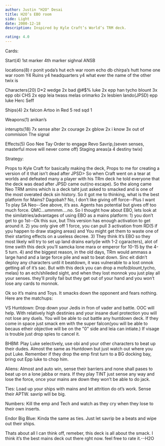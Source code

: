 ```yaml
---
author: Justin "H2O" Desai
title: H2O’s EBO room
side: Light
date: 2000-12-18
description: Inspired by Kyle Craft’s World’s TRM deck.

rating: 4.0
---
```

Cards: 

Start(4)
1st marker
4th marker
sighnal
ANSB

locations(8)
r ponit
yoda’s hut
ech war room
echo db
chirpa’s hutt
home one war room
Y4 Ruins
y4 headquarters
y4 what ever the name of the other twix is

Characters(20)
D*2 wedge
2x bad @#$% luke
2x epp han
tycho
blount
3x epp obi
CHS
2x epp leia
twass
melas
orimarko
2x lesbien lando(JPSD)
epp luke
Herc Seff

Ships(4)
2x falcon
Artoo in Red 5
red sqd 1

Weapons(1)
anikan’s

interupts(18)
7x sense
alter
2x courage
2x gblow
2x i know
3x out of commision
The signal

Effects(5)
Goo Nee Tay
Order to engage
Revo
Savrip,(seven senses, masterful move will never come off)
Staging areas(a 4 destiny twix)





Strategy: 

<Deck Update--Take out a Twix and a signal for a clash and kessel.>
Props to Kyle Craft for basically making the deck, Props to me for creating a version of it that isn’t dead after JPSD>
So when Craft went on a tear at worlds and defeated many a player with his TRm deck he told everyone that the deck was dead after JPSD came out(no escape).
So the along came Neo TRM amins which is a deck taht just asked to smacked and is one of the most overated deck sin history.  So it got me to thinking, what is the best platform for Mains?
Dagobah?  No, I don’t like giving off force--Plus I want To play SA
Neo--See above, it’s ass.
Agents has potential but gives off too much force.
QMC...ummmm....no.
So I thought how about EBO, lets look at the similatries/advantages of using EBO as a mains platform:
1) you don’t get to go 1st--Ok this sux, but This version has enough activation to get around it.
2) you only give off 1 force, you can pull 3 activation from RD(5 if ypu happen to draw staging areas) and You might get them to waste one of their starting effects on a useless decree.
3) They think It’s EBO so they most likely will try to set up land drains early(ie with 1-2 cgaracters), alot of time swith this deck you’ll samcka lone mara or emperor for 10-15 by the 4-5 turn.
4) and the biggest reason, in the old days, TRm would ammass a large hand and a large force pile and wait to beat down.  Sinc eit didn’t deploy any characters until it beatdown, it was vulnerable to a lost onnok getting all of it’s sac.	But with this deck you can drop a mofo(blount,tycho, melas) to an ech/shileded sight, and when they lost monnok you just play all your senses. they’ll prolly fail but they get out of your hand and you won’t lose any cards to monnok.

Ok so it’s mains and Toys.  It smacks down the opponent and fears nothing.  Here are the matchups:

VS Huntdown: Drop down your Jedis in fron of vader and battle.	OOC will help.	With relatively high destinies and your insane duel protection you will not lose any duels.
You will be able to out battle any huntdown deck.  If they come in space just smack em with the super falcon(you will be able to becaus etheir objective will be on the "0" side and leia can intiate.)
If visage is trouble just drop spies to cancel it.

BHBM:  Play Luke selectively, use obi and your other characters to beat up their dudes.  Almost the same as Huntdown but just watch out where you put Luke.  Remember if they drop the emp first turn to a BG docking bay, bring out Epp luke to chop him.

Aliens:  Almost and auto win, sense their barriers and none shall pases to beat up on a lone jabba or mara.
If they play TINT just sense any way and lose the force, once your mains are down they won’t be able to do jack.

Ties:
Load up your ships with mains and let attrition do ot’s work.  Sense their APTW.  savrip will be big.

Numbers:
Kill the emp and Tech and watch as they cry when they lose to their own inserts.

Endor Big Blue:
Kinda the same as ties.  Just let savrip be a beats and wipe out their ships.

Thats about all I can think off, remeber, this deck is all about the smack.  I think it’s the best mains deck out there rght now.	feel free to rate it.--H2O 